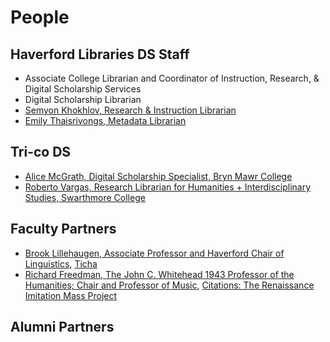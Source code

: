 # People


## Haverford Libraries DS Staff
- Associate College Librarian and Coordinator of Instruction, Research, & Digital Scholarship Services 
- Digital Scholarship Librarian 
- [Semyon Khokhlov, Research & Instruction Librarian](https://www.haverford.edu/users/skhokhlov)
- [Emily Thaisrivongs, Metadata Librarian](https://www.haverford.edu/users/ethaisrivo)

## Tri-co DS 
- [Alice McGrath,  Digital Scholarship Specialist, Bryn Mawr College](http://www.alicetmcgrath.com/)
- [Roberto Vargas, Research Librarian for Humanities + Interdisciplinary Studies, Swarthmore College](https://www.swarthmore.edu/libraries/staff)


## Faculty Partners 

- [Brook Lillehaugen, Associate Professor and Haverford Chair of Linguistics](https://www.haverford.edu/users/blilleha), [Ticha](https://ticha.haverford.edu/)
-  [Richard Freedman, The John C. Whitehead 1943 Professor of the Humanities; Chair and Professor of Music](https://www.haverford.edu/users/rfreedma), [Citations: The Renaissance Imitation Mass Project](https://crimproject.org/) 

## Alumni Partners 



